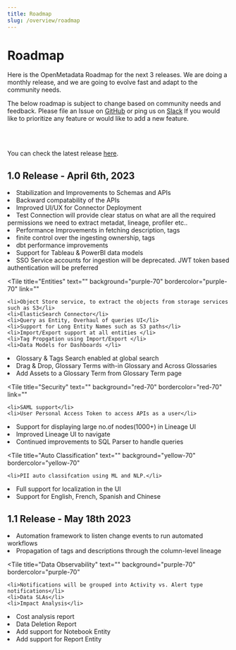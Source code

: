 ```yaml
---
title: Roadmap
slug: /overview/roadmap
---
```


# Roadmap

Here is the OpenMetadata Roadmap for the next 3 releases. We are doing a monthly release, and we are going to evolve fast
and adapt to the community needs.

The below roadmap is subject to change based on community needs and feedback. Please file an Issue on [GitHub](https://github.com/open-metadata/OpenMetadata/issues) 
or ping us on [Slack](https://slack.open-metadata.org/) If you would like to prioritize any feature or would like to add a new feature.

<br></br>

You can check the latest release [here](/overview/releases).


## 1.0 Release - April 6th, 2023

<TileContainer>
   <Tile
    title="APIs & Schema"
    text=""
    background="yellow-70"
    bordercolor="yellow-70"
    link=""
  >
    <li>Stabilization and Improvements to Schemas and APIs</li>
    <li>Backward compatability of the APIs </li>
  </Tile>
    <Tile
    title="Ingestion"
    text=""
    background="green-70"
    bordercolor="green-70"
  >
  	 <li> Improved UI/UX for Connector Deployment</li>
  	 <li> Test Connection will provide clear status on what are all the required permissions we need to extract metadat, lineage, profiler etc.. </li>
    <li> Performance Improvements in fetching description, tags </li>
    <li> finite control over the ingesting ownership, tags </li>
    <li> dbt performance improvements </li>
    <li> Support for Tableau & PowerBI data models </li>
    <li> SSO Service accounts for ingestion will be deprecated. JWT token based authentication will be preferred </li>
  </Tile>

  <Tile
    title="Entities"
    text=""
    background="purple-70"
    bordercolor="purple-70"
    link=""
  >
    <li>Object Store service, to extract the objects from storage services such as S3</li>
    <li>ElasticSearch Connector</li>
    <li>Query as Entity, Overhaul of queries UI</li>
    <li>Support for Long Entity Names such as S3 paths</li>
    <li>Import/Export support at all entities </li>
    <li>Tag Propgation using Import/Export </li>
    <li>Data Models for Dashboards </li>
  </Tile>
    <Tile
    title="Glossary"
    text=""
    background="green-70"
    bordercolor="green-70"
  >
  	 <li> Glossary & Tags Search enabled at global search</li>
    <li> Drag & Drop, Glossary Terms with-in Glossary and Across Glossaries </li>    
    <li> Add Assets to a Glossary Term from Glossary Term page </li>
  </Tile>
  
  <Tile
    title="Security"
    text=""
    background="red-70"
    bordercolor="red-70"
    link=""
  >
    <li>SAML support</li>
    <li>User Personal Access Token to access APIs as a user</li>
  </Tile>
    <Tile
    title="Lineage"
    text=""
    background="green-70"
    bordercolor="green-70"
  >
  	 <li> Support for displaying large no.of nodes(1000+) in Lineage UI</li>
    <li> Improved Lineage UI to navigate </li>
    <li> Continued improvements to SQL Parser to handle queries </li>
  </Tile>

  <Tile
    title="Auto Classification"
    text=""
    background="yellow-70"
    bordercolor="yellow-70"
  >
    <li>PII auto classifcation using ML and NLP.</li>
  </Tile>
  <Tile
    title="Localization"
    text=""
    background="purple-70"
    bordercolor="purple-70"
  >
    <li>Full support for localization in the UI</li>
    <li>Support for English, French, Spanish and Chinese</li>
  </Tile>
</TileContainer>

## 1.1 Release - May 18th 2023

<TileContainer>
  <Tile
    title="Automation"
    text=""
    background="yellow-70"
    bordercolor="yellow-70"
  >
    <li>Automation framework to listen change events to run automated workflows</li>
  </Tile>
   <Tile
    title="Lineage"
    text=""
    background="purple-70"
    bordercolor="purple-70"
    link=""
    size="half"
  >
    <li>Propagation of tags and descriptions through the column-level lineage</li>
  </Tile>

  <Tile
    title="Data Observability"
    text=""
    background="purple-70"
    bordercolor="purple-70"
  >
    <li>Notifications will be grouped into Activity vs. Alert type notifications</li>
    <li>Data SLAs</li>
    <li>Impact Analysis</li>
  </Tile>
  <Tile
    title="Data Insights"
    text=""
    background="pink-70"
    bordercolor="pink-70"
  >
    <li>Cost analysis report</li>
    <li>Data Deletion Report</li>
  </Tile>
  <Tile
    title="Entities"
    text=""
    background="green-70"
    bordercolor="green-70"
  >
  <li> Add support for Notebook Entity </li>
  <li> Add support for Report Entity </li>
  </Tile>
 </TileContainer>
